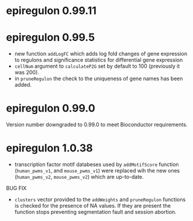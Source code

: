 # epiregulon 0.99.11

# epiregulon 0.99.5

* new function `addLogFC` which adds log fold changes of gene expression to regulons and significance statistics for differential gene expression
* `cellNum` argument to `calculateP2G` set by default to 100 (previously it was 200).
* in `pruneRegulon` the check to the uniqueness of gene names has been added.

# epiregulon 0.99.0
Version number downgraded to 0.99.0 to meet Bioconductor requirements.

# epiregulon 1.0.38

* transcription factor motif databeses used by `addMotifScore` function (`human_pwms_v1`, and `mouse_pwms_v1`) were replaced wih the new ones (`human_pwms_v2`, `mouse_pwms_v2`) which are up-to-date.

BUG FIX

* `clusters` vector provided to the `addWeights` and `pruneRegulon` functions is checked for the presence of NA values. If they are present the function stops preventing segmentation fault and session abortion.

